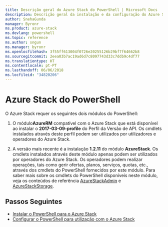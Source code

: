 ```yaml
---
title: Descrição geral do Azure Stack do PowerShell | Microsoft Docs
description: Descrição geral da instalação e da configuração do Azure Stack do PowerShell.
author: SnehaGunda
manager: Byronr
ms.product: azure-stack
ms.devlang: powershell
ms.topic: reference
ms.author: sngun
ms.manager: byronr
ms.openlocfilehash: 3f55ff613004f0726e20255126b29bf7f64662b8
ms.sourcegitcommit: 2eea03b7ac19ad6d7c8097743d33c7ddb9c4df77
ms.translationtype: HT
ms.contentlocale: pt-PT
ms.lasthandoff: 06/06/2018
ms.locfileid: "34820206"
---
```

# <a name="azure-stack-powershell"></a>Azure Stack do PowerShell

O Azure Stack requer os seguintes dois módulos do PowerShell:  

1. O módulo**AzureRM** compatível com o Azure Stack que está disponível ao instalar o **2017-03-09-profile** do Perfil da Versão de API. Os cmdlets instalados através deste perfil podem ser utilizados por utilizadores e operadores do Azure Stack.

2. A versão mais recente é a instalação **1.2.11** do módulo **AzureStack**. Os cmdlets instalados através deste módulo apenas podem ser utilizados por operadores do Azure Stack. Os operadores podem realizar operações, tais como gerir ofertas, planos, serviços, quotas, etc., através dos cmdlets do PowerShell fornecidos por este módulo. Para saber mais sobre os cmdlets do PowerShell disponíveis neste módulo, veja os conteúdos de referência [AzureStackAdmin](https://docs.microsoft.com/powershell/module/azurerm.azurestackadmin/?view=azurestackps-1.2.11#azurerm.azurestackadmin) e [AzureStackStorage](https://docs.microsoft.com/powershell/module/azurerm.azurestackstorage/?view=azurestackps-1.2.11#azurerm.azurestackstorage).

## <a name="next-steps"></a>Passos Seguintes

* [Instalar o PowerShell para o Azure Stack](https://docs.microsoft.com/azure/azure-stack/azure-stack-powershell-install?view=azurestackps-1.2.9&toc=%2fpowershell%2fmodule%2ftoc.json%3fview%3dazurestackps-1.2.9&view=azurestackps-1.2.9)
* [Configurar o PowerShell para utilização com o Azure Stack](https://docs.microsoft.com/azure/azure-stack/azure-stack-powershell-configure?view=azurestackps-1.2.9&toc=%2fpowershell%2fmodule%2ftoc.json%3fview%3dazurestackps-1.2.9&view=azurestackps-1.2.9)
